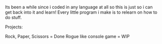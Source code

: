 Its been a while since i coded in any language at all so this is just so i can get back into it and learn! 
Every little program i make is to relearn on how to do stuff.

Projects:

Rock, Paper, Scissors   = Done
Rogue like console game = WIP

